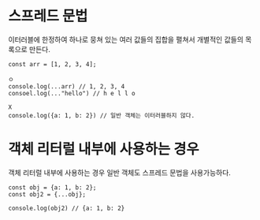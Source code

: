 # 스프레드 문법

이터러블에 한정하여 하나로 뭉쳐 있는 여러 값들의 집합을 펼쳐서 개별적인 값들의 목록으로 만든다.

```
const arr = [1, 2, 3, 4];

ㅇ
console.log(...arr) // 1, 2, 3, 4
consoel.log(..."hello") // h e l l o

X
console.log({a: 1, b: 2}) // 일반 객체는 이터러블하지 않다.
```

# 객체 리터럴 내부에 사용하는 경우

객체 리터럴 내부에 사용하는 경우 일반 객체도 스프레드 문법을 사용가능하다.

```
const obj = {a: 1, b: 2};
const obj2 = {...obj};

console.log(obj2) // {a: 1, b: 2}
```
